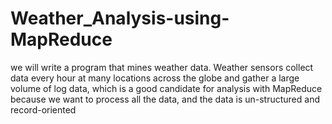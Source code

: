 # Weather_Analysis-using-MapReduce
we will write a program that mines weather data. Weather sensors collect
data every hour at many locations across the globe and gather a large volume of log data,
which is a good candidate for analysis with MapReduce because we want to process all
the data, and the data is un-structured and record-oriented
